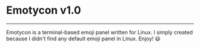 # Emotycon v1.0
---
Emotycon is a terminal-based emoji panel written for Linux. 
I simply created because I didn't find any default emoji panel in Linux. 
Enjoy! 😃
